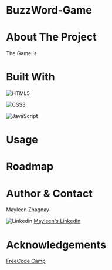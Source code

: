 # BuzzWord-Game

# About The Project
The Game is 


# Built With
![HTML5](https://img.shields.io/badge/html5-%23E34F26.svg?style=for-the-badge&logo=html5&logoColor=white)

![CSS3](https://img.shields.io/badge/css3-%231572B6.svg?style=for-the-badge&logo=css3&logoColor=white)

![JavaScript](https://img.shields.io/badge/javascript-%23323330.svg?style=for-the-badge&logo=javascript&logoColor=%23F7DF1E)

# Usage
<!-- examples how project can be used. additional screenshots, code examples and demos -->


# Roadmap
<!-- Wireframe  -->


# Author & Contact
Mayleen Zhagnay


![Linkedin](https://img.shields.io/badge/LinkedIn-0077B5?style=for-the-badge&logo=linkedin&logoColor=white)    [Mayleen's LinkedIn](https://www.linkedin.com/in/mayleenzhagnay/)




# Acknowledgements
<!-- link the tutorials here  -->
[FreeCode Camp]("https://www.freecodecamp.org/news/build-a-wordle-clone-in-javascript/")
